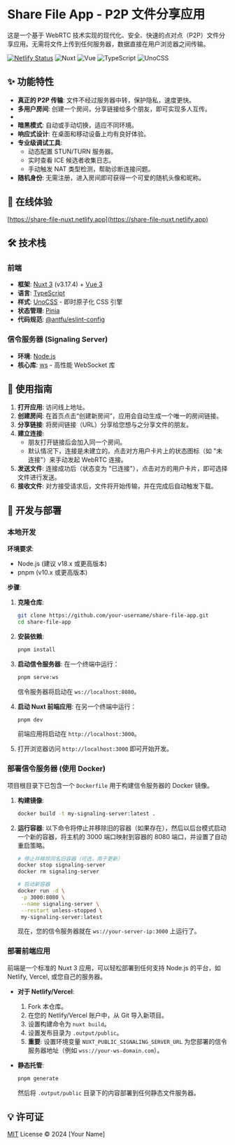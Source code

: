 # Share File App - P2P 文件分享应用

这是一个基于 WebRTC 技术实现的现代化、安全、快速的点对点（P2P）文件分享应用。无需将文件上传到任何服务器，数据直接在用户浏览器之间传输。

[![Netlify Status](https://api.netlify.com/api/v1/badges/53013dec-e937-4d9b-9140-a756fafd5209/deploy-status)](https://app.netlify.com/sites/share-file-nuxt/deploys)
![Nuxt](https://img.shields.io/badge/Nuxt-3.17-00DC82?logo=nuxt.js)
![Vue](https://img.shields.io/badge/Vue-3-4FC08D?logo=vue.js)
![TypeScript](https://img.shields.io/badge/TypeScript-blue?logo=typescript)
![UnoCSS](https://img.shields.io/badge/UnoCSS-gray?logo=unocss)

## ✨ 功能特性

- **真正的 P2P 传输**: 文件不经过服务器中转，保护隐私，速度更快。
- **多用户房间**: 创建一个房间，分享链接给多个朋友，即可实现多人互传。
-
- **暗黑模式**: 自动或手动切换，适应不同环境。
- **响应式设计**: 在桌面和移动设备上均有良好体验。
- **专业级调试工具**:
  - 动态配置 STUN/TURN 服务器。
  - 实时查看 ICE 候选者收集日志。
  - 手动触发 NAT 类型检测，帮助诊断连接问题。
- **随机身份**: 无需注册，进入房间即可获得一个可爱的随机头像和昵称。

## 🚀 在线体验

[https://share-file-nuxt.netlify.app](https://share-file-nuxt.netlify.app) <!-- 替换为您的线上地址 -->

## 🛠️ 技术栈

### 前端

- **框架**: [Nuxt 3](https://nuxt.com/) (v3.17.4) + [Vue 3](https://vuejs.org/)
- **语言**: [TypeScript](https://www.typescriptlang.org/)
- **样式**: [UnoCSS](https://unocss.dev/) - 即时原子化 CSS 引擎
- **状态管理**: [Pinia](https://pinia.vuejs.org/)
- **代码规范**: [@antfu/eslint-config](https://github.com/antfu/eslint-config)

### 信令服务器 (Signaling Server)

- **环境**: [Node.js](https://nodejs.org/)
- **核心库**: [ws](https://github.com/websockets/ws) - 高性能 WebSocket 库

## 📖 使用指南

1.  **打开应用**: 访问线上地址。
2.  **创建房间**: 在首页点击“创建新房间”，应用会自动生成一个唯一的房间链接。
3.  **分享链接**: 将房间链接（URL）分享给您想与之分享文件的朋友。
4.  **建立连接**:
    - 朋友打开链接后会加入同一个房间。
    - 默认情况下，连接是未建立的。点击对方用户卡片上的状态图标（如 "未连接"）来手动发起 WebRTC 连接。
5.  **发送文件**: 连接成功后（状态变为 "已连接"），点击对方的用户卡片，即可选择文件进行发送。
6.  **接收文件**: 对方接受请求后，文件将开始传输，并在完成后自动触发下载。

## 🔧 开发与部署

### 本地开发

**环境要求**:

- Node.js (建议 v18.x 或更高版本)
- pnpm (v10.x 或更高版本)

**步骤**:

1.  **克隆仓库**:

    ```bash
    git clone https://github.com/your-username/share-file-app.git
    cd share-file-app
    ```

2.  **安装依赖**:

    ```bash
    pnpm install
    ```

3.  **启动信令服务器**:
    在一个终端中运行：

    ```bash
    pnpm serve:ws
    ```

    信令服务器将启动在 `ws://localhost:8080`。

4.  **启动 Nuxt 前端应用**:
    在另一个终端中运行：

    ```bash
    pnpm dev
    ```

    前端应用将启动在 `http://localhost:3000`。

5.  打开浏览器访问 `http://localhost:3000` 即可开始开发。

### 部署信令服务器 (使用 Docker)

项目根目录下已包含一个 `Dockerfile` 用于构建信令服务器的 Docker 镜像。

1.  **构建镜像**:

    ```bash
    docker build -t my-signaling-server:latest .
    ```

2.  **运行容器**:
    以下命令将停止并移除旧的容器（如果存在），然后以后台模式启动一个新的容器，将主机的 3000 端口映射到容器的 8080 端口，并设置了自动重启策略。

    ```bash
    # 停止并移除同名旧容器（可选，用于更新）
    docker stop signaling-server
    docker rm signaling-server

    # 启动新容器
    docker run -d \
     -p 3000:8080 \
     --name signaling-server \
     --restart unless-stopped \
     my-signaling-server:latest
    ```

    现在，您的信令服务器就在 `ws://your-server-ip:3000` 上运行了。

### 部署前端应用

前端是一个标准的 Nuxt 3 应用，可以轻松部署到任何支持 Node.js 的平台，如 Netlify, Vercel, 或您自己的服务器。

- **对于 Netlify/Vercel**:

  1.  Fork 本仓库。
  2.  在您的 Netlify/Vercel 账户中，从 Git 导入新项目。
  3.  设置构建命令为 `nuxt build`。
  4.  设置发布目录为 `.output/public`。
  5.  **重要**: 设置环境变量 `NUXT_PUBLIC_SIGNALING_SERVER_URL` 为您部署的信令服务器地址（例如 `wss://your-ws-domain.com`）。

- **静态托管**:
  ```bash
  pnpm generate
  ```
  然后将 `.output/public` 目录下的内容部署到任何静态文件服务器。

## 💡 许可证

[MIT](./LICENSE) License © 2024 [Your Name]
